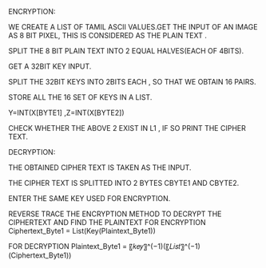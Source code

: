 ENCRYPTION:

WE CREATE A LIST OF TAMIL ASCII VALUES.GET THE INPUT OF AN IMAGE AS 8 BIT PIXEL, THIS IS CONSIDERED AS THE PLAIN TEXT .

SPLIT THE 8 BIT PLAIN TEXT INTO 2 EQUAL HALVES(EACH OF 4BITS).

GET A 32BIT KEY INPUT.

SPLIT THE 32BIT KEYS INTO 2BITS EACH , SO THAT WE OBTAIN 16 PAIRS. 

STORE ALL THE 16 SET OF KEYS IN A LIST. 

Y=INT(X[BYTE1] ,Z=INT(X[BYTE2])

CHECK WHETHER THE ABOVE 2 EXIST IN L1 , IF SO PRINT THE CIPHER TEXT. 



DECRYPTION:

THE OBTAINED CIPHER TEXT IS TAKEN AS THE INPUT.

THE CIPHER TEXT IS SPLITTED INTO 2 BYTES CBYTE1 AND CBYTE2.

ENTER THE SAME KEY USED FOR ENCRYPTION.

REVERSE TRACE THE ENCRYPTION METHOD TO DECRYPT THE CIPHERTEXT AND FIND THE PLAINTEXT
FOR ENCRYPTION
Ciphertext_Byte1 = List(Key(Plaintext_Byte1))

FOR DECRYPTION
Plaintext_Byte1 = 〖𝑘𝑒𝑦〗^(−1)(〖𝐿𝑖𝑠𝑡〗^(−1)(Ciphertext_Byte1))




